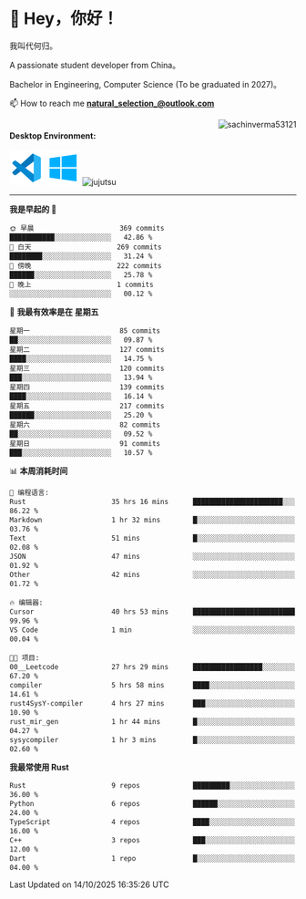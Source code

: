 # 👋 Hey，你好！

我叫代何归。

A passionate student developer from China。

Bachelor in Engineering, Computer Science (To be graduated in 2027)。

📫 How to reach me **natural_selection_@outlook.com**

<div style="display: flex; justify-content: space-between; align-items: flex-start;">
  <div>
    <h4>Desktop Environment: </h4>
    <span>
      <img style="margin: auto;" src="https://raw.githubusercontent.com/sachinverma53121/sachinverma53121/master/icons/vsc.png" alt=vs width="60" height="60"/>
      <img style="margin: auto;" src="https://raw.githubusercontent.com/sachinverma53121/sachinverma53121/master/icons/win10.png" alt=windows10 width="60" height="60"/>
      <img style="margin: auto;" src="https://img2023.cnblogs.com/blog/3292968/202505/3292968-20250515084111916-1835883071.png" alt=jujutsu width="60" height="60"/>
    </span>
  </div>
  <div>
    <img style="margin: auto;" src=https://github-readme-stats.vercel.app/api?username=Natural-selection1&show_icons=true alt=sachinverma53121 />
  </div>
</div>

---

<!--START_SECTION:waka-->
**我是早起的 🐤** 

```text
🌞 早晨                     369 commits         ███████████░░░░░░░░░░░░░░   42.86 % 
🌆 白天                     269 commits         ████████░░░░░░░░░░░░░░░░░   31.24 % 
🌃 傍晚                     222 commits         ██████░░░░░░░░░░░░░░░░░░░   25.78 % 
🌙 晚上                     1 commits           ░░░░░░░░░░░░░░░░░░░░░░░░░   00.12 % 
```
📅 **我最有效率是在 星期五** 

```text
星期一                      85 commits          ██░░░░░░░░░░░░░░░░░░░░░░░   09.87 % 
星期二                      127 commits         ████░░░░░░░░░░░░░░░░░░░░░   14.75 % 
星期三                      120 commits         ███░░░░░░░░░░░░░░░░░░░░░░   13.94 % 
星期四                      139 commits         ████░░░░░░░░░░░░░░░░░░░░░   16.14 % 
星期五                      217 commits         ██████░░░░░░░░░░░░░░░░░░░   25.20 % 
星期六                      82 commits          ██░░░░░░░░░░░░░░░░░░░░░░░   09.52 % 
星期日                      91 commits          ███░░░░░░░░░░░░░░░░░░░░░░   10.57 % 
```


📊 **本周消耗时间** 

```text
💬 编程语言: 
Rust                     35 hrs 16 mins      ██████████████████████░░░   86.22 % 
Markdown                 1 hr 32 mins        █░░░░░░░░░░░░░░░░░░░░░░░░   03.76 % 
Text                     51 mins             █░░░░░░░░░░░░░░░░░░░░░░░░   02.08 % 
JSON                     47 mins             ░░░░░░░░░░░░░░░░░░░░░░░░░   01.92 % 
Other                    42 mins             ░░░░░░░░░░░░░░░░░░░░░░░░░   01.72 % 

🔥 编辑器: 
Cursor                   40 hrs 53 mins      █████████████████████████   99.96 % 
VS Code                  1 min               ░░░░░░░░░░░░░░░░░░░░░░░░░   00.04 % 

🐱‍💻 项目: 
00__Leetcode             27 hrs 29 mins      █████████████████░░░░░░░░   67.20 % 
compiler                 5 hrs 58 mins       ████░░░░░░░░░░░░░░░░░░░░░   14.61 % 
rust4SysY-compiler       4 hrs 27 mins       ███░░░░░░░░░░░░░░░░░░░░░░   10.90 % 
rust_mir_gen             1 hr 44 mins        █░░░░░░░░░░░░░░░░░░░░░░░░   04.27 % 
sysycompiler             1 hr 3 mins         █░░░░░░░░░░░░░░░░░░░░░░░░   02.60 % 
```

**我最常使用 Rust** 

```text
Rust                     9 repos             █████████░░░░░░░░░░░░░░░░   36.00 % 
Python                   6 repos             ██████░░░░░░░░░░░░░░░░░░░   24.00 % 
TypeScript               4 repos             ████░░░░░░░░░░░░░░░░░░░░░   16.00 % 
C++                      3 repos             ███░░░░░░░░░░░░░░░░░░░░░░   12.00 % 
Dart                     1 repo              █░░░░░░░░░░░░░░░░░░░░░░░░   04.00 % 
```




 Last Updated on 14/10/2025 16:35:26 UTC
<!--END_SECTION:waka-->
